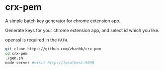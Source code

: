 # crx-pem

A simple batch key generator for chrome extension app.

Generate keys for your chrome extension app, and select id which you like.

openssl is required in the `PATH`.

```sh
git clone https://github.com/zhanhb/crx-pem
cd crx-pem
./gen.sh
node server #visit http://localhost:9090
```
